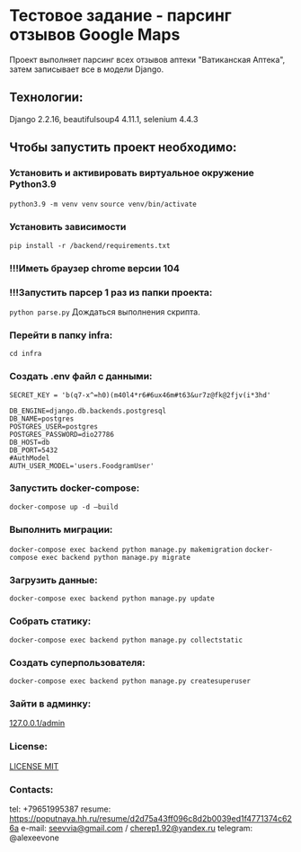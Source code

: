 # Тестовое задание - парсинг отзывов Google Maps
Проект выполняет парсинг всех отзывов аптеки "Ватиканская Аптека", затем записывает все в модели Django.

## Технологии:
Django 2.2.16, beautifulsoup4 4.11.1, selenium 4.4.3

## Чтобы запустить проект необходимо:

### Установить и активировать виртуальное окружение Python3.9
```python3.9 -m venv venv```
```source venv/bin/activate``` 

### Установить зависимости
```pip install -r /backend/requirements.txt```

### !!!Иметь браузер chrome версии 104
### !!!Запустить парсер 1 раз из папки проекта:
```python parse.py``` 
Дождаться выполнения скрипта.

### Перейти в папку infra:

```cd infra```

### Создать .env файл с данными:

```
SECRET_KEY = 'b(q7-x^=h0)(m40l4*r6#6ux46m#t63&ur7z@fk@2fjv(i*3hd'

DB_ENGINE=django.db.backends.postgresql
DB_NAME=postgres
POSTGRES_USER=postgres
POSTGRES_PASSWORD=dio27786
DB_HOST=db
DB_PORT=5432
#AuthModel
AUTH_USER_MODEL='users.FoodgramUser'
```

### Запустить docker-compose:

```docker-compose up -d —build```

### Выполнить миграции:

```docker-compose exec backend python manage.py makemigration```
```docker-compose exec backend python manage.py migrate```

### Загрузить данные:

```docker-compose exec backend python manage.py update```

### Cобрать статику:

```docker-compose exec backend python manage.py collectstatic```

### Создать суперпользователя:

```docker-compose exec backend python manage.py createsuperuser```

### Зайти в админку:

[127.0.0.1/admin](http://127.0.0.1/admin)

### License:

[LICENSE MIT](LICENSE)

### Contacts:
tel: +79651995387
resume: https://poputnaya.hh.ru/resume/d2d75a43ff096c8d2b0039ed1f4771374c626a
e-mail: seevvia@gmail.com / cherep1.92@yandex.ru
telegram: @alexeevone
